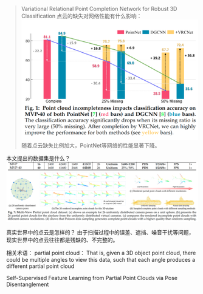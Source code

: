 > Variational Relational Point Completion Network for Robust 3D Classification
点云的缺失对网络性能有什么影响：
![](../../00_Assets/2023-05-12-13-00-15.png)
随着点云缺失比例加大，PointNet等网络的性能显著下降。

本文提出的数据集是什么？
![](../../00_Assets/2023-05-12-13-10-22.png)


真实世界中的点云是怎样的？
由于扫描过程中的误差、遮挡、噪音干扰等问题，现实世界中的点云往往都是残缺的、不完整的。


相关术语：
partial point cloud：
That is, given a 3D object point cloud, there could be multiple angles to view this data, such that each angle produces a different partial point cloud

Self-Supervised Feature Learning from Partial Point Clouds
via Pose Disentanglement
